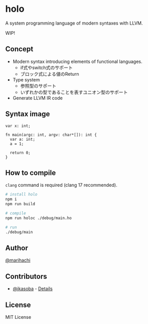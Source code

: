 # holo
A system programming language of modern syntaxes with LLVM.

WIP!

## Concept
- Modern syntax introducing elements of functional languages.
  - if式やswitch式のサポート
  - ブロック式による値のReturn
- Type system
  - 参照型のサポート
  - いずれかの型であることを表すユニオン型のサポート
- Generate LLVM IR code

## Syntax image
```
var x: int;

fn main(argc: int, argv: char*[]): int {
  var a: int;
  a = 1;

  return 0;
}
```

## How to compile
`clang` command is required (clang 17 recommended).

```sh
# install holo
npm i
npm run build

# compile
npm run holoc ./debug/main.ho

# run
./debug/main
```

## Author
[@marihachi](https://github.com/marihachi)

## Contributors
- [@ikasoba](https://github.com/ikasoba) - [Details](https://github.com/marihachi/holo/issues?q=author%3Aikasoba)

## License
MIT License
